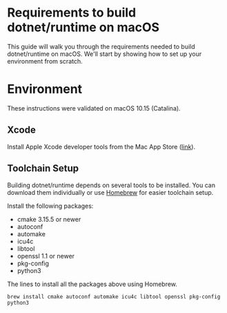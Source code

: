 Requirements to build dotnet/runtime on macOS
=====================

This guide will walk you through the requirements needed to build dotnet/runtime on macOS. We'll start by showing how to set up your environment from scratch.

Environment
===========

These instructions were validated on macOS 10.15 (Catalina).

Xcode
-----

Install Apple Xcode developer tools from the Mac App Store ([link](https://apps.apple.com/us/app/xcode/id497799835)).

Toolchain Setup
---------------

Building dotnet/runtime depends on several tools to be installed. You can download them individually or use [Homebrew](http://brew.sh) for easier toolchain setup.

Install the following packages:

- cmake 3.15.5 or newer
- autoconf
- automake
- icu4c
- libtool
- openssl 1.1 or newer
- pkg-config
- python3

The lines to install all the packages above using Homebrew.

```
brew install cmake autoconf automake icu4c libtool openssl pkg-config python3
```
